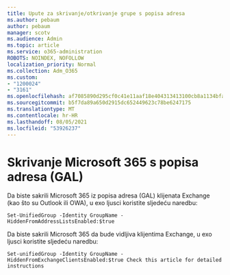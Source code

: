 ```yaml
---
title: Upute za skrivanje/otkrivanje grupe s popisa adresa
ms.author: pebaum
author: pebaum
manager: scotv
ms.audience: Admin
ms.topic: article
ms.service: o365-administration
ROBOTS: NOINDEX, NOFOLLOW
localization_priority: Normal
ms.collection: Adm_O365
ms.custom:
- "1200024"
- "3161"
ms.openlocfilehash: af7085890d295cf0c41e11aaf18e404313413100cb8a1134bfac051d5fa26996
ms.sourcegitcommit: b5f7da89a650d2915dc652449623c78be6247175
ms.translationtype: MT
ms.contentlocale: hr-HR
ms.lasthandoff: 08/05/2021
ms.locfileid: "53926237"
---
```

# <a name="hide-microsoft-365-group-from-address-list-gal"></a>Skrivanje Microsoft 365 s popisa adresa (GAL)

Da biste sakrili Microsoft 365 iz popisa adresa (GAL) klijenata Exchange (kao što su Outlook ili OWA), u exo ljusci koristite sljedeću naredbu:

`Set-UnifiedGroup -Identity GroupName -HiddenFromAddressListsEnabled:$true`

Da biste sakrili Microsoft 365 da bude vidljiva klijentima Exchange, u exo ljusci koristite sljedeću naredbu:

`Set-unifiedGroup -Identity GroupName -HiddenFromExchangeClientsEnabled:$true
Check this article for detailed instructions`

